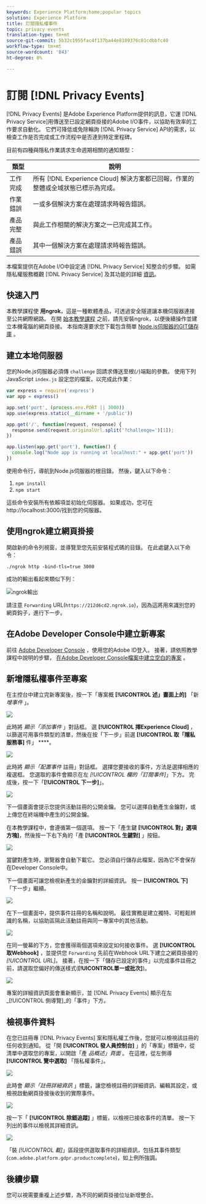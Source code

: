 ```yaml
---
keywords: Experience Platform;home;popular topics
solution: Experience Platform
title: 訂閱隱私權事件
topic: privacy events
translation-type: tm+mt
source-git-commit: 5b32c1955fac4f137ba44e8189376c81cdbbfc40
workflow-type: tm+mt
source-wordcount: '843'
ht-degree: 0%

---
```



# 訂閱 [!DNL Privacy Events]

[!DNL Privacy Events] 是Adobe Experience Platform提供的訊息，它運 [!DNL Privacy Service]用傳送至已設定網頁掛接的Adobe I/O事件，以協助有效率的工作要求自動化。 它們可降低或免除輪詢 [!DNL Privacy Service] API的需求，以檢查工作是否完成或工作流程中是否達到特定里程碑。

目前有四種與隱私作業請求生命週期相關的通知類型：

| 類型 | 說明 |
--- | ---
| 工作完成 | 所有 [!DNL Experience Cloud] 解決方案都已回報，作業的整體或全域狀態已標示為完成。 |
| 作業錯誤 | 一或多個解決方案在處理請求時報告錯誤。 |
| 產品完整 | 與此工作相關的解決方案之一已完成其工作。 |
| 產品錯誤 | 其中一個解決方案在處理請求時報告錯誤。 |

本檔案提供在Adobe I/O中設定通 [!DNL Privacy Service] 知整合的步驟。 如需隱私權服務概觀 [!DNL Privacy Service] 及其功能的詳細 [資訊](home.md)。

## 快速入門

本教學課程使 **用ngrok**，這是一種軟體產品，可透過安全隧道讓本機伺服器連接至公共網際網路。 在開 [始本教學課程](https://ngrok.com/download) 之前，請先安裝ngrok，以便後續操作並建立本機電腦的網頁掛接。 本指南還要求您下載包含簡單 [Node.js伺服器的GIT儲存庫](https://nodejs.org/) 。

## 建立本地伺服器

您的Node.js伺服器必須傳 `challenge` 回請求傳送至根(`/`)端點的參數。 使用下列JavaScript `index.js` 設定您的檔案，以完成此作業：

```js
var express = require('express')
var app = express()

app.set('port', (process.env.PORT || 3000))
app.use(express.static(__dirname + '/public'))

app.get('/', function(request, response) {
  response.send(request.originalUrl.split('?challenge=')[1]);
})

app.listen(app.get('port'), function() {
  console.log("Node app is running at localhost:" + app.get('port'))
})
```

使用命令行，導航到Node.js伺服器的根目錄。 然後，鍵入以下命令：

1. `npm install`
1. `npm start`

這些命令安裝所有依賴項並初始化伺服器。 如果成功，您可在http://localhost:3000/找到您的伺服器。

## 使用ngrok建立網頁掛接

開啟新的命令列視窗，並導覽至您先前安裝程式碼的目錄。 在此處鍵入以下命令：

```shell
./ngrok http -bind-tls=true 3000
```

成功的輸出看起來類似下列：

![ngrok輸出](images/privacy-events/ngrok-output.png)

請注意 `Forwarding` URL(`https://212d6cd2.ngrok.io`)，因為這將用來識別您的網頁鈎子，進行下一步。

## 在Adobe Developer Console中建立新專案

前往 [Adobe Developer Console](https://www.adobe.com/go/devs_console_ui) ，使用您的Adobe ID登入。 接著，請依照教學課程中說明的步驟， [在Adobe Developer Console檔案中建立空白的專案](https://www.adobe.io/apis/experienceplatform/console/docs.html#!AdobeDocs/adobeio-console/master/projects-empty.md) 。

## 新增隱私權事件至專案

在主控台中建立完新專案後，按一下「專案概 **[!UICONTROL 述」畫面上的]** 「新 _增事件_ 」。

![](./images/privacy-events/add-event-button.png)

此時將 _顯示「添加事件_ 」對話框。 選 **[!UICONTROL 擇Experience Cloud]** ，以篩選可用事件類型的清單，然後在按「下一步」前選 **[!UICONTROL 取「隱私服務事]** 件」 ****。

![](./images/privacy-events/add-privacy-events.png)

此時將 _顯示「配置事件_ 註冊」對話框。 選擇您要接收的事件，方法是選擇相應的複選框。 您選取的事件會顯示在左 _[!UICONTROL 欄的「訂閱事件]_」下方。 完成後，按一下「**[!UICONTROL &#x200B;下一步&#x200B;]**」。

![](./images/privacy-events/choose-subscriptions.png)

下一個畫面會提示您提供活動註冊的公開金鑰。 您可以選擇自動產生金鑰對，或上傳您在終端機中產生的公開金鑰。

在本教學課程中，會遵循第一個選項。 按一下「產生鍵 **[!UICONTROL 對」選項方塊]**，然後按一下右下角的「產 **[!UICONTROL 生鍵對]** 」按鈕。

![](./images/privacy-events/generate-key-value.png)

當鍵對產生時，瀏覽器會自動下載它。 您必須自行儲存此檔案，因為它不會保存在Developer Console中。

下一個畫面可讓您檢視新產生的金鑰對的詳細資訊。 按一 **[!UICONTROL 下]** 「下一步」繼續。

![](./images/privacy-events/keypair-generated.png)

在下一個畫面中，提供事件註冊的名稱和說明。 最佳實務是建立獨特、可輕鬆辨識的名稱，以協助區隔此活動註冊與同一專案中的其他活動。

![](./images/privacy-events/event-details.png)

在同一螢幕的下方，您會獲得兩個選項來設定如何接收事件。 選 **[!UICONTROL 取Webhook]** ，並提供您 `Forwarding` 先前在Webhook URL下建立之網頁掛接的 _[!UICONTROL URL]_。 接著，在按一下「儲存已設定的事件」以完成事件註冊之前，請選取您偏好的傳送樣式(**[!UICONTROL &#x200B;單一或批次&#x200B;]**)。

![](./images/privacy-events/webhook-details.png)

專案的詳細資訊頁面會重新顯示，並 [!DNL Privacy Events] 顯示在左 _[!UICONTROL 側導覽]_的「事件」下方。

## 檢視事件資料

在您已註冊專 [!DNL Privacy Events] 案和隱私權工作後，您就可以檢視該註冊的任何收到通知。 從「開 **[!UICONTROL 發人員控制台]** 」的「專案」標籤中，從清單中選取您的專案，以開啟「產 _品概述」頁面_ 。 在這裡，從左側導 **[!UICONTROL 覽中選取]** 「隱私權事件」。

![](./images/privacy-events/events-left-nav.png)

此時會 _顯示「註冊詳細資訊_ 」標籤，讓您檢視註冊的詳細資訊、編輯其設定，或檢視啟動網頁掛接後收到的實際事件。

![](./images/privacy-events/registration-details.png)

按一下「 **[!UICONTROL 除錯追蹤]** 」標籤，以檢視已接收事件的清單。 按一下列出的事件以檢視其詳細資訊。

![](images/privacy-events/debug-tracing.png)

「裝 _[!UICONTROL 載]_」區段提供選取事件的詳細資訊，包括其事件類型(`com.adobe.platform.gdpr.productcomplete`)，如上例所強調。

## 後續步驟

您可以視需要重複上述步驟，為不同的網頁掛接位址新增整合。